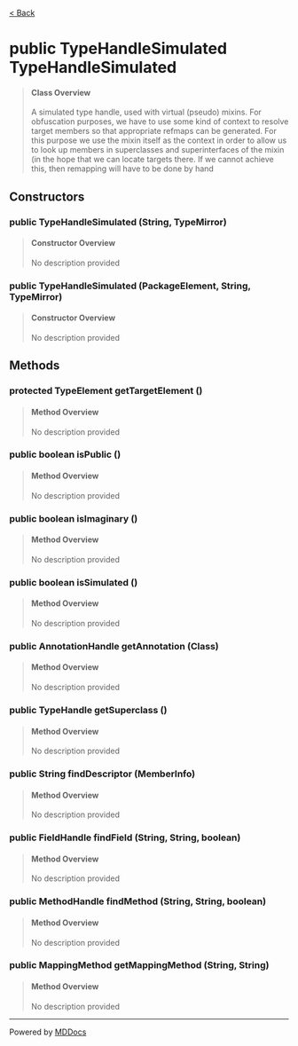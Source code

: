 [< Back](../README.md)
# public TypeHandleSimulated TypeHandleSimulated #
>#### Class Overview ####
>A simulated type handle, used with virtual (pseudo) mixins. For obfuscation
 purposes, we have to use some kind of context to resolve target members so
 that appropriate refmaps can be generated. For this purpose we use the mixin
 itself as the context in order to allow us to look up members in superclasses
 and superinterfaces of the mixin (in the hope that we can locate targets
 there. If we cannot achieve this, then remapping will have to be done by hand
## Constructors ##
### public TypeHandleSimulated (String, TypeMirror) ###
>#### Constructor Overview ####
>No description provided
>
### public TypeHandleSimulated (PackageElement, String, TypeMirror) ###
>#### Constructor Overview ####
>No description provided
>
## Methods ##
### protected TypeElement getTargetElement () ###
>#### Method Overview ####
>No description provided
>
### public boolean isPublic () ###
>#### Method Overview ####
>No description provided
>
### public boolean isImaginary () ###
>#### Method Overview ####
>No description provided
>
### public boolean isSimulated () ###
>#### Method Overview ####
>No description provided
>
### public AnnotationHandle getAnnotation (Class) ###
>#### Method Overview ####
>No description provided
>
### public TypeHandle getSuperclass () ###
>#### Method Overview ####
>No description provided
>
### public String findDescriptor (MemberInfo) ###
>#### Method Overview ####
>No description provided
>
### public FieldHandle findField (String, String, boolean) ###
>#### Method Overview ####
>No description provided
>
### public MethodHandle findMethod (String, String, boolean) ###
>#### Method Overview ####
>No description provided
>
### public MappingMethod getMappingMethod (String, String) ###
>#### Method Overview ####
>No description provided
>

---
Powered by [MDDocs](https://github.com/VRCube/MDDocs)